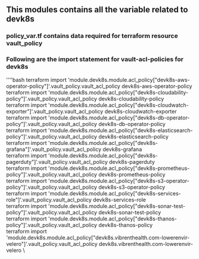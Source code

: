 ## This modules contains all the variable related to devk8s
### policy_var.tf contains data required for terraform resource vault_policy
### Following are the import statement for vault-acl-policies for devk8s
''''bash
terraform import 'module.devk8s.module.acl_policy["devk8s-aws-operator-policy"]'.vault_policy.vault_acl_policy devk8s-aws-operator-policy \
terraform import 'module.devk8s.module.acl_policy["devk8s-cloudability-policy"]'.vault_policy.vault_acl_policy devk8s-cloudability-policy \
terraform import 'module.devk8s.module.acl_policy["devk8s-cloudwatch-exporter"]'.vault_policy.vault_acl_policy devk8s-cloudwatch-exporter \
terraform import 'module.devk8s.module.acl_policy["devk8s-db-operator-policy"]'.vault_policy.vault_acl_policy devk8s-db-operator-policy \
terraform import 'module.devk8s.module.acl_policy["devk8s-elasticsearch-policy"]'.vault_policy.vault_acl_policy devk8s-elasticsearch-policy \
terraform import 'module.devk8s.module.acl_policy["devk8s-grafana"]'.vault_policy.vault_acl_policy devk8s-grafana \
terraform import 'module.devk8s.module.acl_policy["devk8s-pagerduty"]'.vault_policy.vault_acl_policy devk8s-pagerduty \
terraform import 'module.devk8s.module.acl_policy["devk8s-prometheus-policy"]'.vault_policy.vault_acl_policy devk8s-prometheus-policy \
terraform import 'module.devk8s.module.acl_policy["devk8s-s3-operator-policy"]'.vault_policy.vault_acl_policy devk8s-s3-operator-policy \
terraform import 'module.devk8s.module.acl_policy["devk8s-services-role"]'.vault_policy.vault_acl_policy devk8s-services-role \
terraform import 'module.devk8s.module.acl_policy["devk8s-sonar-test-policy"]'.vault_policy.vault_acl_policy devk8s-sonar-test-policy \
terraform import 'module.devk8s.module.acl_policy["devk8s-thanos-policy"]'.vault_policy.vault_acl_policy devk8s-thanos-policy \
terraform import 'module.devk8s.module.acl_policy["devk8s.vibrenthealth.com-lowerenvir-velero"]'.vault_policy.vault_acl_policy devk8s.vibrenthealth.com-lowerenvir-velero  \

